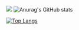![](https://hit.yhype.me/github/profile?user_id=35397688)
![Anurag's GitHub stats](https://github-readme-stats.vercel.app/api?username=MauriceX24&theme=radical&show-icons=true)

[![Top Langs](https://github-readme-stats.vercel.app/api/top-langs/?username=MauriceX24&layout=compact)](https://github.com/anuraghazra/github-readme-stats)
